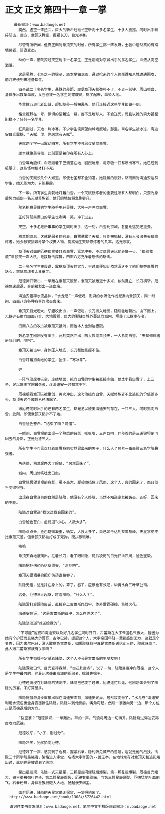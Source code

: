 # 正文 正文 第四十一章 一掌
        最新网址：www.badaoge.net
          突然，虚空一阵扭曲，巨大的斩击划破长空斩向十多名学生，十多人震撼，同时出手粉碎斩击，远方，章顶天腾空，握紧长刀，目光冰寒。
      
          尽管有所听闻，但真正面对章顶天的时候，所有学生都一阵发麻，土著中居然真的有跨境强者，简直变态。
      
          咻的一声，箭矢掠过天空射中一名学生，正是刚刚对京城出手的那名学生，血液从高空洒落。
      
          这是吴胜，七圣之一的狼圣，原本坐镇草原，通过抢来的个人终端得知京城遭遇围攻，前几天便到来准备帮忙。
      
          四圣战二十多名学生，悬殊的差距，即便章顶天都弥补不了，不过一刻钟，周山喷血，身体多出数条血痕，吴胜也被一名学生刺穿腹部，挑了起来，血染大地。
      
          华营数万进化者出战，却如草芥一般被屠杀，他们连接近这些学生都做不到。
      
          格兰妮躲在一旁，惊惧的望着这一幕，她不是地球人，不会送死，而且以她的实力甚至阻拦不了任何一名学生。
      
          狂风刮过，天地一片冰寒，不少学生诧异望向城墙废墟，那里，两名学生被冰冻，海迪安目光震撼，“天赋，你，你居然有天赋”。
      
          天赋两个字一出震动四方，所有学生不可思议望向白雪。
      
          原本就绝美容颜，此刻更是被印在所有人心上。
      
          白雪嘴角殷红，血渍顺着下巴滴落在地，剧烈喘息，每呼吸一口都喷出寒气，她已经到极限了，这些怪物根本打不死。
      
          白雪的天赋没几个人知道，即便七圣都不全知道，她隐藏的很好，然而面对海迪安这群学生，她无能为力，只能暴露。
      
          下一瞬，所有学生贪婪地盯着白雪，一个天赋修炼者的重要性所有人都明白，只要为身后势力抓到一名天赋修炼者，他们的地位将急剧攀升。
      
          那名枪挑吴胜的学生随手甩开吴胜，大笑一声冲向白雪。
      
          正打算斩杀周山的学生也咧嘴一笑，冲了过去。
      
          天空，十多名无所事事的学生同时出手，这一刻，白雪比京城，甚至比逃犯还重要。
      
          格兰妮叹息，这就是弱者的悲哀，白雪暴露了天赋，只能被抓捕，没有人会浪费天赋修炼者，她会被安排嫁给某个权贵人物，提高诞生天赋修炼者的几率，这是悲哀。
      
          章顶天对面的厄德都贪婪盯着白雪，猛地冲去，不过章顶天比他还快一步，“都给我滚”章顶天一声大吼，无数斩击挥舞，四面八方充斥着恐怖的斩击。
      
          二十多名学生被轰退，震撼章顶天的实力，不过即便如此依然泯灭不了他们抢夺白雪的决心，天赋修炼者太重要了。
      
          厄德撕开斩击，一拳轰在章顶天腹部，章顶天被轰退十多米，依然挺立，长刀橫斩，厄德急速后退，身前被划出一道血痕。
      
          海迪安捏碎水流晶体，“水龙卷”一声低喝，澎湃的水流化作龙卷轰向章顶天，同一时间，四面八方各种各样的攻击轰来。
      
          章顶天目光瞪大，牙龈咬出血，一声低吼，长刀插入地面，随后猛地斩出，由下而上，无数碎石射向四面八方，大地震颤，巨大的裂缝自城外蔓延向城内，埋葬了无数幸存者。
      
          四面八方的攻击被章顶天抵消，而他本人也到达极限。
      
          数名学生刚刚没有出手，此刻突然冲出，两人攻向章顶天，一人抓向白雪，“天赋修炼者是我们的，哈哈”。
      
          章顶天被击中，身体压入地底，长刀都险些握不住。
      
          白雪盯着抓向她的学生，抬手，“寒冰掌”。
      
          砰
      
          一阵气浪席卷天空，冻结地面，抓向白雪的学生被直接冻结，他太小看白雪了，上三圣，足以媲美学院最强者，连海迪安一时都拿不下。
      
          厄德眼看章顶天被重创，再次冲出，这次他抓向白雪，天赋修炼者不比逃犯的价值差多少，章顶天这个障碍已经清除了。
      
          跟厄德同时出手的还有两名学生，都是足以媲美海迪安的存在，一共三人，同时抓向白雪，此刻，即便章顶天都护不了她。
      
          白雪脸色苍白，“结束了吗？可惜”。
      
          一瞬间，白雪眼前出现一个熟悉的背影，嘭嘭嘭，三声巨响，伴随着的是三道狼狈倒飞回去的身影，正是厄德三人。
      
          所有学生不可思议盯着白雪身前突然冒出来的男子，什么人？居然一击击败三名学院最强者。
      
          角落处，格兰妮睁大了眼睛，“居然回来了”。
      
          城内，周山惨笑吐出口血。
      
          白雪惊愕望着眼前身影，虽不高大，却帮她挡住了风雨，这个人，真的回来了，而且似乎变得很强。
      
          出现在白雪身前的自然是陆隐，他没有个人终端，当然不知道京城被袭击，还好，回来的不晚。
      
          陆隐对白雪道“我说过我会回来的”。
      
          白雪脸色苍白，虚弱道“小心，人数太多”。
      
          陆隐点点头，脸色略微凝重，确实，人数太多了，自己如今达到探境巅峰，天星掌绝不比章顶天差，但章顶天都被打成了死狗，硬拼很艰难。
      
          咳咳
      
          章顶天自地底爬出，拄着长刀，看了眼陆隐，随后凌厉的目光扫向四周，脸色坚毅。
      
          陆隐把疗伤药扔给章顶天，“治疗吧”。
      
          章顶天很粗暴的把疗伤药直接吞了。
      
          陆隐无语，这是抹在身上的，算了，吞了，应该也有效吧，毕竟出自三叶草公司。
      
          远处，厄德三人起身，盯着陆隐，“什么人？”。
      
          陆隐没打算跟他废话，直接穿上古蕾斯的战甲，体外雷霆碰撞，溅射火花。
      
          海迪安惊讶，“这是古蕾斯的战甲，怎么在你这？”。
      
          陆隐淡淡道“她送给我的”。
      
          “不可能”厄德和海迪安以及好几名学生同时开口，古蕾斯在大宇帝国名气很大，皆因为她有个护短而且强大的哥哥，古尔巴赫，提起这个人，大宇帝国年轻一辈都感到无力，这就是个变态，因为古尔巴赫，没人敢欺负古蕾斯，如果那身战甲真是古蕾斯送给此人的，那就麻烦了，此人跟古蕾斯家族有关系吗？
      
          所有学生惊疑不定望着陆隐，这个人不会是古蕾斯的男朋友吧！
      
          陆隐深吸口气，目光变得森然，“自己躲远点”，说了一句，陆隐直接冲向厄德，这个人是学生中最强的，也是此次袭击京城的组织者，擒贼先擒王。
      
          厄德还沉浸在对陆隐的猜测中，陆隐已经攻了过来，厄德连忙后退，他刚刚体会到了陆隐的厉害，不打算硬拼。
      
          陆隐施展游身步直接出现在海迪安面前，海迪安诧异，居然攻向他了，“水龙卷”海迪安利用水流包裹全身妄图挡住陆隐，陆隐冲到他面前，嘴角弯起，然后一掌轰向另一边，那个方位正是厄德退后的方向。
      
          “裂空掌？”厄德惊讶，一拳轰出，砰的一声，气浪将周边一切排开，陆隐绕过海迪安再度攻向厄德。
      
          厄德咬牙，“小子，别过分”。
      
          陆隐冷笑，抬掌拍向厄德。
      
          厄德哼了一声，感受到了危机，握紧右拳，隐约听见威严的兽吼，这就是他的战技，击败三十所学院最强者，破格进入宇堂，名扬大宇帝国的--兽王拳，在地球唯有对章顶天和逃犯用出过，此刻也是被逼到了绝境。
      
          掌出星辰现，陆隐一式天星掌，三颗星辰闪耀随后爆裂，第一颗星辰爆裂，厄德目光瞪大，兽王拳被强行停滞，第二颗星辰爆裂，厄德右拳剧痛，当第三颗星辰爆裂，厄德猛地吐血倒飞，右拳粉碎，身体被狠狠砸入大地，扬起漫天烟尘。
      
          面对厄德，陆隐的天星掌毫无保留，一掌把他废了。
      http://www.badaoge.net/book/13084/5726442.html
      
      请记住本书首发域名：www.badaoge.net。笔尖中文手机版阅读网址：m.badaoge.net